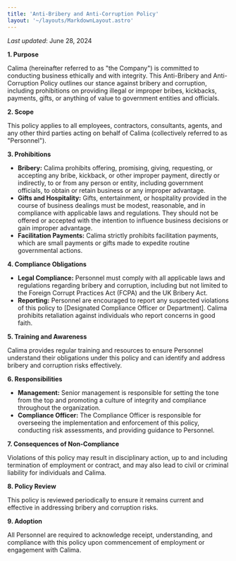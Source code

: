 ```yaml
---
title: 'Anti-Bribery and Anti-Corruption Policy'
layout: '~/layouts/MarkdownLayout.astro'
---
```


_Last updated_: June 28, 2024

**1. Purpose**

Calima (hereinafter referred to as "the Company") is committed to conducting business ethically and with integrity. This Anti-Bribery and Anti-Corruption Policy outlines our stance against bribery and corruption, including prohibitions on providing illegal or improper bribes, kickbacks, payments, gifts, or anything of value to government entities and officials.

**2. Scope**

This policy applies to all employees, contractors, consultants, agents, and any other third parties acting on behalf of Calima (collectively referred to as "Personnel").

**3. Prohibitions**

- **Bribery:** Calima prohibits offering, promising, giving, requesting, or accepting any bribe, kickback, or other improper payment, directly or indirectly, to or from any person or entity, including government officials, to obtain or retain business or any improper advantage.
- **Gifts and Hospitality:** Gifts, entertainment, or hospitality provided in the course of business dealings must be modest, reasonable, and in compliance with applicable laws and regulations. They should not be offered or accepted with the intention to influence business decisions or gain improper advantage.
- **Facilitation Payments:** Calima strictly prohibits facilitation payments, which are small payments or gifts made to expedite routine governmental actions.

**4. Compliance Obligations**

- **Legal Compliance:** Personnel must comply with all applicable laws and regulations regarding bribery and corruption, including but not limited to the Foreign Corrupt Practices Act (FCPA) and the UK Bribery Act.
- **Reporting:** Personnel are encouraged to report any suspected violations of this policy to [Designated Compliance Officer or Department]. Calima prohibits retaliation against individuals who report concerns in good faith.

**5. Training and Awareness**

Calima provides regular training and resources to ensure Personnel understand their obligations under this policy and can identify and address bribery and corruption risks effectively.

**6. Responsibilities**

- **Management:** Senior management is responsible for setting the tone from the top and promoting a culture of integrity and compliance throughout the organization.
- **Compliance Officer:** The Compliance Officer is responsible for overseeing the implementation and enforcement of this policy, conducting risk assessments, and providing guidance to Personnel.

**7. Consequences of Non-Compliance**

Violations of this policy may result in disciplinary action, up to and including termination of employment or contract, and may also lead to civil or criminal liability for individuals and Calima.

**8. Policy Review**

This policy is reviewed periodically to ensure it remains current and effective in addressing bribery and corruption risks.

**9. Adoption**

All Personnel are required to acknowledge receipt, understanding, and compliance with this policy upon commencement of employment or engagement with Calima.